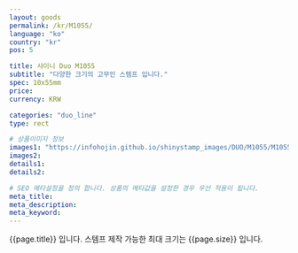 ```yaml
---
layout: goods
permalink: /kr/M1055/
language: "ko"
country: "kr"
pos: 5

title: 샤이니 Duo M1055
subtitle: "다양한 크기의 고무인 스템프 입니다."
spec: 10x55mm
price:
currency: KRW

categories: "duo_line"
type: rect

# 상품이미지 정보
images1: "https://infohojin.github.io/shinystamp_images/DUO/M1055/M1055_1.jpg"
images2:
details1:
details2:    

# SEO 메타설정을 정의 합니다. 상품의 메타값을 설정한 경우 우선 적용이 됩니다.
meta_title: 
meta_description:
meta_keyword:
---
```


{{page.title}} 입니다. 스템프 제작 가능한 최대 크기는 {{page.size}} 입니다.